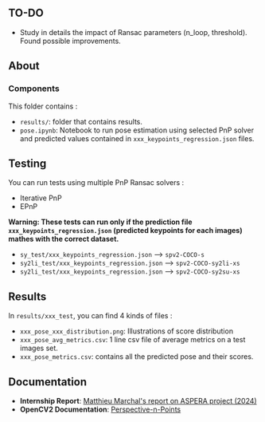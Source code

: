 ## TO-DO

- Study in details the impact of Ransac parameters (n_loop, threshold). Found possible improvements.

## About 
### Components 
This folder contains : 
- `results/`: folder that contains results.
- `pose.ipynb`: Notebook to run pose estimation using  selected PnP solver and predicted values contained in `xxx_keypoints_regression.json` files.

## Testing
You can run tests using multiple PnP Ransac solvers :
- Iterative PnP
- EPnP

**Warning: These tests can run only if the prediction file `xxx_keypoints_regression.json` (predicted keypoints for each images) mathes with the correct dataset.**

- `sy_test/xxx_keypoints_regression.json` --> `spv2-COCO-s`
- `sy2li_test/xxx_keypoints_regression.json` --> `spv2-COCO-sy2li-xs`
- `sy2li_test/xxx_keypoints_regression.json` --> `spv2-COCO-sy2su-xs`


## Results

In `results/xxx_test`, you can find 4 kinds of files :

- `xxx_pose_xxx_distribution.png`: Illustrations of score distribution
- `xxx_pose_avg_metrics.csv`: 1 line csv file of average metrics on a test images set.
- `xxx_pose_metrics.csv`: contains all the predicted pose and their scores.


## Documentation <a name = "documentation"></a>
- **Internship Report**: [Matthieu Marchal's report on ASPERA project (2024)]()
- **OpenCV2 Documentation**: [Perspective-n-Points](https://docs.opencv.org/3.4/d5/d1f/calib3d_solvePnP.html)